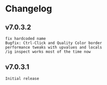 # Changelog

## v7.0.3.2
 	fix hardcoded name
	Bugfix: Ctrl-Click and Quality Color border
	performance tweaks with upvalues and locals
	/ig inspect works most of the time now
	
## v7.0.3.1
	Initial release